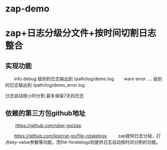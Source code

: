 # zap-demo


# zap+日志分级分文件+按时间切割日志整合
## 实现功能

    info debug 级别的日志输出到 /path/log/demo.log
    warn error .... 级别的日志输出到 /path/log/demo_error.log

   日志自动按小时分割 最多保留7天的日志
    
    
## 依赖的第三方包github地址
    
    https://github.com/uber-go/zap
    
    https://github.com/lestrrat-go/file-rotatelogs
    
    zap提供日志分级，打点key-value参数等功能，而file-foratelogs则提供日志自动按时间分割的功能。
